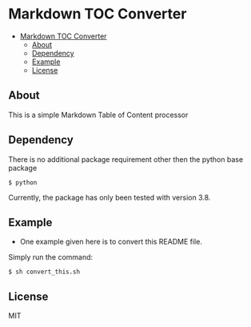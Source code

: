 # Markdown TOC Converter


[comment]: # (TOC generator marker start)
- [Markdown TOC Converter](#markdown-toc-converter)
  * [About](#about)
  * [Dependency](#dependency)
  * [Example](#example)
  * [License](#license)

[comment]: # (TOC generator marker end)

## About

This is a simple Markdown Table of Content processor


## Dependency

There is no additional package requirement other then the python base package
```shell
$ python
```
Currently, the package has only been tested with version 3.8.


## Example

- One example given here is to convert this README file.

Simply run the command:
```shell
$ sh convert_this.sh
```

## License

MIT
